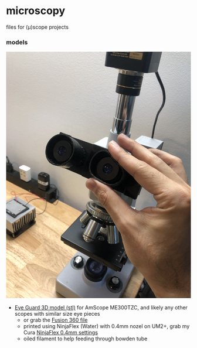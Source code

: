 # microscopy

files for (μ)scope projects

### models

![AmScope 3D printed eye guards](images/ME-eyeguard.png)

- [Eye Guard 3D model (stl)](models/ME-eyeguard.stl) for AmScope ME300TZC, and likely any other scopes with similar size eye pieces
  - or grab the [Fusion 360 file](models/ME-eyeguard.f3d)
  - printed using NinjaFlex (Water) with 0.4mm nozel on UM2+, grab my Cura [NinjaFlex 0.4mm settings](settings/ninjaflex-0.4mm.curaprofile)
  - oiled filament to help feeding through bowden tube

